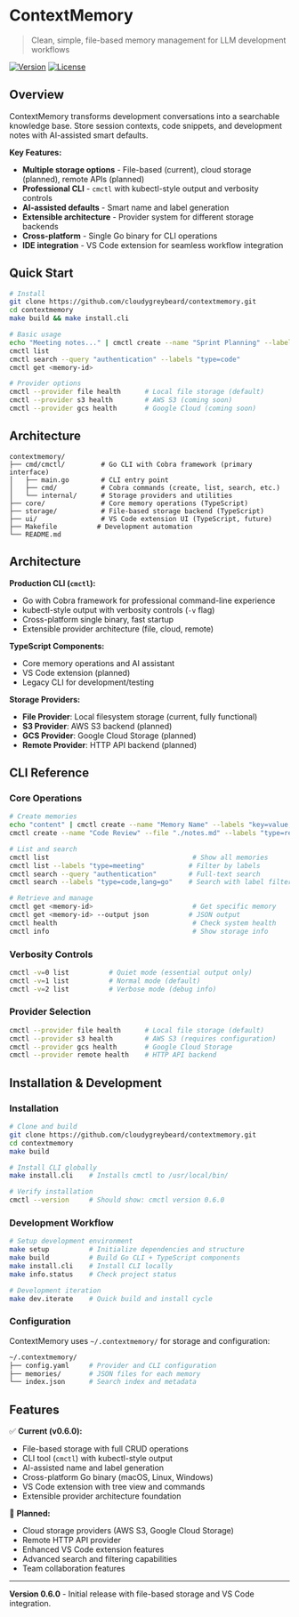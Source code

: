 # ContextMemory

> Clean, simple, file-based memory management for LLM development workflows

[![Version](https://img.shields.io/badge/version-0.6.0-blue.svg)](https://github.com/cloudygreybeard/contextmemory)
[![License](https://img.shields.io/badge/license-Apache%202.0-green.svg)](https://github.com/cloudygreybeard/contextmemory/blob/main/LICENSE)

## Overview

ContextMemory transforms development conversations into a searchable knowledge base. Store session contexts, code snippets, and development notes with AI-assisted smart defaults.

**Key Features:**
- **Multiple storage options** - File-based (current), cloud storage (planned), remote APIs (planned)
- **Professional CLI** - `cmctl` with kubectl-style output and verbosity controls
- **AI-assisted defaults** - Smart name and label generation  
- **Extensible architecture** - Provider system for different storage backends
- **Cross-platform** - Single Go binary for CLI operations
- **IDE integration** - VS Code extension for seamless workflow integration

## Quick Start

```bash
# Install
git clone https://github.com/cloudygreybeard/contextmemory.git
cd contextmemory
make build && make install.cli

# Basic usage
echo "Meeting notes..." | cmctl create --name "Sprint Planning" --labels "type=meeting,team=eng"
cmctl list
cmctl search --query "authentication" --labels "type=code"
cmctl get <memory-id>

# Provider options
cmctl --provider file health      # Local file storage (default)
cmctl --provider s3 health        # AWS S3 (coming soon)
cmctl --provider gcs health       # Google Cloud (coming soon)
```

## Architecture

```
contextmemory/
├── cmd/cmctl/         # Go CLI with Cobra framework (primary interface)
│   ├── main.go        # CLI entry point  
│   ├── cmd/           # Cobra commands (create, list, search, etc.)
│   └── internal/      # Storage providers and utilities
├── core/              # Core memory operations (TypeScript)
├── storage/           # File-based storage backend (TypeScript)  
├── ui/                # VS Code extension UI (TypeScript, future)
├── Makefile          # Development automation
└── README.md
```

## Architecture

**Production CLI (`cmctl`):**
- Go with Cobra framework for professional command-line experience
- kubectl-style output with verbosity controls (`-v` flag)
- Cross-platform single binary, fast startup
- Extensible provider architecture (file, cloud, remote)

**TypeScript Components:**
- Core memory operations and AI assistant
- VS Code extension (planned)
- Legacy CLI for development/testing

**Storage Providers:**
- **File Provider**: Local filesystem storage (current, fully functional)
- **S3 Provider**: AWS S3 backend (planned)
- **GCS Provider**: Google Cloud Storage (planned)  
- **Remote Provider**: HTTP API backend (planned)

## CLI Reference

### Core Operations

```bash
# Create memories
echo "content" | cmctl create --name "Memory Name" --labels "key=value,type=note"
cmctl create --name "Code Review" --file "./notes.md" --labels "type=review,lang=go"

# List and search
cmctl list                                    # Show all memories
cmctl list --labels "type=meeting"           # Filter by labels
cmctl search --query "authentication"        # Full-text search
cmctl search --labels "type=code,lang=go"    # Search with label filters

# Retrieve and manage
cmctl get <memory-id>                         # Get specific memory
cmctl get <memory-id> --output json          # JSON output
cmctl health                                  # Check system health
cmctl info                                    # Show storage info
```

### Verbosity Controls

```bash
cmctl -v=0 list          # Quiet mode (essential output only)
cmctl -v=1 list          # Normal mode (default)
cmctl -v=2 list          # Verbose mode (debug info)
```

### Provider Selection

```bash
cmctl --provider file health      # Local file storage (default)
cmctl --provider s3 health        # AWS S3 (requires configuration)
cmctl --provider gcs health       # Google Cloud Storage
cmctl --provider remote health    # HTTP API backend
```

## Installation & Development

### Installation

```bash
# Clone and build
git clone https://github.com/cloudygreybeard/contextmemory.git
cd contextmemory
make build

# Install CLI globally  
make install.cli    # Installs cmctl to /usr/local/bin/

# Verify installation
cmctl --version     # Should show: cmctl version 0.6.0
```

### Development Workflow

```bash
# Setup development environment
make setup          # Initialize dependencies and structure
make build          # Build Go CLI + TypeScript components  
make install.cli    # Install CLI locally
make info.status    # Check project status

# Development iteration
make dev.iterate    # Quick build and install cycle
```

### Configuration

ContextMemory uses `~/.contextmemory/` for storage and configuration:

```bash
~/.contextmemory/
├── config.yaml     # Provider and CLI configuration
├── memories/       # JSON files for each memory
└── index.json      # Search index and metadata
```

## Features

✅ **Current (v0.6.0):**
- File-based storage with full CRUD operations
- CLI tool (`cmctl`) with kubectl-style output  
- AI-assisted name and label generation
- Cross-platform Go binary (macOS, Linux, Windows)
- VS Code extension with tree view and commands
- Extensible provider architecture foundation

🚧 **Planned:**
- Cloud storage providers (AWS S3, Google Cloud Storage)
- Remote HTTP API provider
- Enhanced VS Code extension features
- Advanced search and filtering capabilities
- Team collaboration features

---

**Version 0.6.0** - Initial release with file-based storage and VS Code integration.
